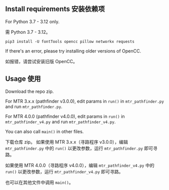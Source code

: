 ## Install requirements 安装依赖项
For Python 3.7 - 3.12 only.

需 Python 3.7 - 3.12。

```
pip3 install -U fontTools opencc pillow networkx requests
```

If there's an error, please try installing older versions of OpenCC.

如报错，请尝试安装旧版 OpenCC。

## Usage 使用
Download the repo zip.

For MTR 3.x.x (pathfinder v3.0.0), edit params in ```run()``` in ```mtr_pathfinder.py``` and run ```mtr_pathfinder.py```.

For MTR 4.0.0 (pathfinder v4.0.0), edit params in ```run()``` in ```mtr_pathfinder_v4.py``` and run ```mtr_pathfinder_v4.py```.

You can also call ```main()``` in other files.

下载仓库 zip。
如果使用 MTR 3.x.x（寻路程序 v3.0.0），编辑 ```mtr_pathfinder.py``` 中的 ```run()``` 以更改参数，运行 ```mtr_pathfinder.py``` 即可寻路。

如果使用 MTR 4.0.0（寻路程序 v4.0.0），编辑 ```mtr_pathfinder_v4.py``` 中的 ```run()``` 以更改参数，运行 ```mtr_pathfinder_v4.py``` 即可寻路。

也可以在其他文件中调用 ```main()```。
